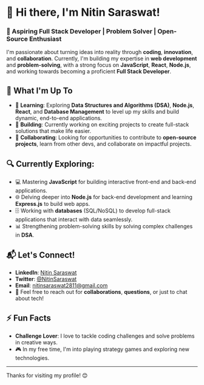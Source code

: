 # 👋 Hi there, I'm Nitin Saraswat! 

### 🚀 Aspiring Full Stack Developer | Problem Solver | Open-Source Enthusiast

I'm passionate about turning ideas into reality through **coding**, **innovation**, and **collaboration**. Currently, I'm building my expertise in **web development** and **problem-solving**, with a strong focus on **JavaScript**, **React**, **Node.js**, and working towards becoming a proficient **Full Stack Developer**.

## 💼 What I'm Up To
- 🌱 **Learning**: Exploring **Data Structures and Algorithms (DSA)**, **Node.js**, **React**, and **Database Management** to level up my skills and build dynamic, end-to-end applications.
- 🚧 **Building**: Currently working on exciting projects to create full-stack solutions that make life easier.
- 🤝 **Collaborating**: Looking for opportunities to contribute to **open-source projects**, learn from other devs, and collaborate on impactful projects.

## 🔍 Currently Exploring:
- 💻 Mastering **JavaScript** for building interactive front-end and back-end applications.
- 🌐 Delving deeper into **Node.js** for back-end development and learning **Express.js** to build web apps.
- 🗄️ Working with **databases** (SQL/NoSQL) to develop full-stack applications that interact with data seamlessly.
- 📊 Strengthening problem-solving skills by solving complex challenges in **DSA**.

## 📬 Let's Connect!
- **LinkedIn**: [Nitin Saraswat](https://www.linkedin.com/in/nitin-kumar-258a55302/)
- **Twitter**: [@NitinSaraswat](https://twitter.com/NitinSaraswat)
- **Email**: [nitinsaraswat2811@gmail.com](mailto:nitinsaraswat2811@gmail.com)
- 💬 Feel free to reach out for **collaborations**, **questions**, or just to chat about tech!

## ⚡ Fun Facts
- **Challenge Lover**: I love to tackle coding challenges and solve problems in creative ways.
- 🎮 In my free time, I'm into playing strategy games and exploring new technologies.

---

Thanks for visiting my profile! 😊

<!---
NitinSaraswat2811/NitinSaraswat2811 is a ✨ special ✨ repository because its `README.md` (this file) appears on your GitHub profile.
You can click the Preview link to take a look at your changes.
--->
